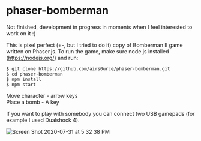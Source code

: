 # phaser-bomberman

Not finished, development in progress in moments when I feel interested to work on it :)

This is pixel perfect (+-, but I tried to do it) copy of Bomberman II game written on Phaser.js.
To run the game, make sure node.js installed (https://nodejs.org/) and run:

```
$ git clone https://github.com/airs0urce/phaser-bomberman.git
$ cd phaser-bomberman
$ npm install
$ npm start

```

Move character - arrow keys  
Place a bomb - A key

If you want to play with somebody you can connect two USB gamepads (for example I used Dualshock 4).


![Screen Shot 2020-07-31 at 5 32 38 PM](https://user-images.githubusercontent.com/109203/89026987-dce59080-d353-11ea-8ca5-9e92926ae623.png)





